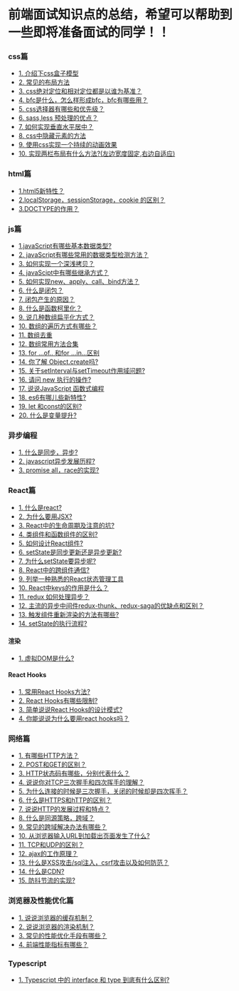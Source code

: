 

# 前端面试知识点的总结，希望可以帮助到一些即将准备面试的同学！！

### css篇
* [1. 介绍下css盒子模型]()
* [2. 常见的布局方法]()
* [3. css绝对定位和相对定位都是以谁为基准？]()
* [4. bfc是什么，怎么样形成bfc，bfc有哪些用？]()
* [5. css选择器有哪些和优先级？]()
* [6. sass,less 预处理的优点？]()
* [7. 如何实现垂直水平居中？]()
* [8. css中隐藏元素的方法]()
* [9. 使用css实现一个持续的动画效果]()
* [10. 实现两栏布局有什么方法?(左边宽度固定,右边自适应) ]()


### html篇
* [1.html5新特性？](https://github.com/hzeyuan/Blog/blob/master/HTML5/html_1.md/#1html5新特性)
* [2.localStorage，sessionStorage，cookie 的区别？](https://github.com/hzeyuan/Blog/blob/master/HTML5/html_1.md#2localstoragesessionstoragecookie-%E7%9A%84%E5%8C%BA%E5%88%AB)
* [3.DOCTYPE的作用？](https://github.com/hzeyuan/Blog/blob/master/HTML5/html_1.md#3doctype%E7%9A%84%E4%BD%9C%E7%94%A8)


### js篇
* [1.javaScript有哪些基本数据类型?](https://github.com/hzeyuan/Blog/blob/master/JavaScript/js.md#1-javascript有哪些基本数据类型)
* [2. javaScript有哪些常用的数据类型检测方法？](https://github.com/hzeyuan/Blog/blob/master/JavaScript/js.md#2-javascript有哪些常用的数据类型检测方法)
* [3. 如何实现一个深浅拷贝？](https://github.com/hzeyuan/Blog/blob/master/JavaScript/js.md#3-如何实现一个深浅拷贝)
* [4. javaScipt中有哪些继承方式？](https://github.com/hzeyuan/Blog/blob/master/JavaScript/js.md#4-javaScipt中有哪些继承方式)
* [5. 如何实现new、apply、call、bind方法？](https://github.com/hzeyuan/Blog/blob/master/JavaScript/js.md#5-如何实现newapplycallbind方法)
* [6. 什么是闭包？](https://github.com/hzeyuan/Blog/blob/master/JavaScript/js.md#6-什么是闭包)
* [7. 闭包产生的原因？](https://github.com/hzeyuan/Blog/blob/master/JavaScript/js.md#7-闭包产生的原因)
* [8. 什么是函数柯里化？](https://github.com/hzeyuan/Blog/blob/master/JavaScript/js.md#8-什么是函数柯里化)
* [9. 说几种数组扁平化方式？](https://github.com/hzeyuan/Blog/blob/master/JavaScript/js.md#9-数组扁平化)
* [10. 数组的遍历方式有哪些？](https://github.com/hzeyuan/Blog/blob/master/JavaScript/js.md#9-数组的遍历)
* [11. 数组去重](https://github.com/hzeyuan/Blog/blob/master/JavaScript/js.md#11-数组去重)
* [12. 数组常用方法合集](https://github.com/hzeyuan/Blog/blob/master/JavaScript/js.md#11-数组常用方法合集)
* [13. for ...of.. 和for ...in...区别](https://github.com/hzeyuan/Blog/blob/master/JavaScript/js.md#13-for-of-和for-in区别)
* [14. 你了解 Object.create吗?](https://github.com/hzeyuan/Blog/blob/master/JavaScript#14-你了解-objectcreate吗)
* [15. 关于setInterval与setTimeout作用域问题?](https://github.com/hzeyuan/Blog/blob/master/JavaScript/js.md#15-关于setinterval与settimeout作用域问题)
* [16. 请问 new 执行的操作?](https://github.com/hzeyuan/Blog/blob/master/JavaScript/js.md#16-请问-new-执行的操作)
* [17. 说说JavaScript 函数式编程](https://github.com/hzeyuan/Blog/blob/master/JavaScript/js.md#17-说说javascript-函数式编程)
* [18. es6有哪儿些新特性?](https://github.com/hzeyuan/Blog/blob/master/JavaScript/js.md#18-es6有哪儿些新特性)
* [19. let 和const的区别?](https://github.com/hzeyuan/Blog/blob/master/JavaScript/js.md#19-varlet-和const的区别)
* [20. 什么是变量提升?](https://github.com/hzeyuan/Blog/blob/master/JavaScript/js.md#20-什么是变量提升)


### 异步编程

* [1. 什么是同步，异步?](https://github.com/hzeyuan/Blog/blob/master/JavaScript/js_1.md#1-什么是同步异步)
* [2. javascript异步发展历程?](https://github.com/hzeyuan/Blog/blob/master/JavaScript/js_1.md#2-javascript异步发展历程)
* [3. promise all，race的实现?](https://github.com/hzeyuan/Blog/blob/master/JavaScript/js_1.md#)


### React篇
* [1. 什么是react?](https://github.com/hzeyuan/Blog/blob/master/React/react_basic_1.md#1-什么是react)
* [2. 为什么要用JSX?](https://github.com/hzeyuan/Blog/blob/master/React/react_basic_1.md#2-为什么要用JSX)
* [3. React中的生命周期及注意的坑?](https://github.com/hzeyuan/Blog/blob/master/React/react_basic_2.md#3-React中的生命周期及注意的坑)
* [4. 类组件和函数组件的区别?](https://github.com/hzeyuan/Blog/blob/master/React/react_basic_3.md#1-类组件和函数组件的区别)
* [5. 如何设计React组件?](https://github.com/hzeyuan/Blog/blob/master/React/react_basic_4.md#2-如何设计React组件)
* [6. setState是同步更新还是异步更新?](https://github.com/hzeyuan/Blog/blob/master/React/react_state_1.md#1-setState是同步更新还是异步更新)
* [7. 为什么setState要异步呢?](https://github.com/hzeyuan/Blog/blob/master/React/react_state_1.md#7-为什么setState要异步呢)
* [8. React中的跨组件通信?](https://github.com/hzeyuan/Blog/blob/master/React/react_state_1.md#8-React中的跨组件通信)
* [9. 列举一种熟悉的React状态管理工具](https://github.com/hzeyuan/Blog/blob/master/React/react_state_1.md#9-列举一种熟悉的React状态管理工具)
* [10. React中keys的作用是什么？](https://github.com/hzeyuan/Blog/blob/master/React/react_state_1.md#10-React中keys的作用是什么)
* [11. redux 如何处理异步？]()
* [12. 主流的异步中间件redux-thunk、redux-saga的优缺点和区别？]()
* [13. 触发组件重新渲染的方法有哪些?]()
* [14. setState的执行流程?]()


#### 渲染
* [1. 虚拟DOM是什么?](https://github.com/hzeyuan/Blog/blob/master/React/react_render_1.md#1-虚拟DOM是什么)

#### React Hooks
* [1. 常用React Hooks方法?](https://github.com/hzeyuan/Blog/blob/master/React/react_hooks_1.md#1-常用react-hooks方法)
* [2. React Hooks有哪些限制?](https://github.com/hzeyuan/Blog/blob/master/React/react_hooks_1.md#2-react-hooks有哪些限制)
* [3. 简单说说React Hooks的设计模式?](https://github.com/hzeyuan/Blog/blob/master/React/react_hooks_1.md#3-简单说说react-hooks的设计模式)
* [4. 你能说说为什么要用react hooks吗？](https://github.com/hzeyuan/Blog/blob/master/React/react_state_1.md#9-列举一种熟悉的React状态管理工具)


### 网络篇

* [1. 有哪些HTTP方法？](https://github.com/hzeyuan/Blog/blob/master/web/network.md#1-有哪些http方法)
* [2. POST和GET的区别？](https://github.com/hzeyuan/Blog/blob/master/web/network.md#2-POST和GET的区别)
* [3. HTTP状态码有哪些，分别代表什么？](https://github.com/hzeyuan/Blog/blob/master/web/network.md#3-http状态码有哪些分别代表什么)
* [4. 说说你对TCP三次握手和四次挥手的理解？](https://github.com/hzeyuan/Blog/blob/master/web/network.md#4-说说你对TCP三次握手和四次挥手的理解)
* [5. 为什么连接的时候是三次握手，关闭的时候却是四次挥手？](https://github.com/hzeyuan/Blog/blob/master/web/network.md#5-为什么连接的时候是三次握手关闭的时候却是四次挥手)
* [6. 什么是HTTPS和hTTP的区别？](https://github.com/hzeyuan/Blog/blob/master/web/network.md#6-什么是HTTPS和hTTP的区别)
* [7. 说说HTTP的发展过程和特点？](https://github.com/hzeyuan/Blog/blob/master/web/network.md#7-说说HTTP的发展过程和特点)
* [8. 什么是同源策略，跨域？](https://github.com/hzeyuan/Blog/blob/master/web/network.md#8-什么是同源策略跨域)
* [9. 常见的跨域解决办法有哪些？](https://github.com/hzeyuan/Blog/blob/master/web/network.md#9-常见的跨域解决办法有哪些)
* [10. 从浏览器输入URL到加载出页面发生了什么?](https://github.com/hzeyuan/Blog/blob/master/web/network.md#10-从浏览器输入URL到加载出页面发生了什么)
* [11. TCP和UDP的区别？](https://github.com/hzeyuan/Blog/blob/master/web/network.md#11-TCP和UDP的区别)
* [12. ajax的工作原理？](https://github.com/hzeyuan/Blog/blob/master/web/network.md#12-ajax的工作原理)
* [13. 什么是XSS攻击/sql注入，csrf攻击以及如何防范？](https://github.com/hzeyuan/Blog/blob/master/web/network.md#13-什么是xss攻击sql注入csrf攻击以及如何防范)
* [14. 什么是CDN?](https://github.com/hzeyuan/Blog/blob/master/web/network.md#14-什么是cdn)
* [15. 防抖节流的实现?](https://github.com/hzeyuan/Blog/blob/master/web/network.md#15-防抖节流的实现)


### 浏览器及性能优化篇

* [1. 说说浏览器的缓存机制？](https://github.com/hzeyuan/Blog/blob/master/web/web.md#1-说说浏览器的缓存机制)
* [2. 说说浏览器的渲染机制？](https://github.com/hzeyuan/Blog/blob/master/web/web.md#2-说说浏览器的渲染机制)
* [3. 常见的性能优化手段有哪些？](https://github.com/hzeyuan/Blog/blob/master/web/web.md#3-常见的性能优化手段有哪些)
* [4. 前端性能指标有哪些？](https://github.com/hzeyuan/Blog/blob/master/web/web.md#4-前端性能指标有哪些)


### Typescript

* [1. Typescript 中的 interface 和 type 到底有什么区别?]()


